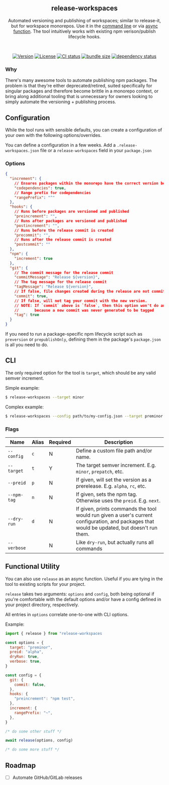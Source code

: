 <h2 align="center">release-workspaces</h2>
<p align="center">Automated versioning and publishing of workspaces; similar to release-it, but for workspace monorepos. Use it in the <a href="#cli">command line</a> or via <a href="#functional-utility">async function</a>. The tool intuitively works with existing npm verison/publish lifecycle hooks.</p>
<br>
<p align="center">
  <a href="https://www.npmjs.com/package/release-workspaces"><img src="https://img.shields.io/npm/v/release-workspaces.svg?sanitize=true&style=flat-square" alt="Version"></a>
  <a href="https://github.com/geotrev/bulba/blob/main/LICENSE"><img src="https://img.shields.io/npm/l/release-workspaces.svg?sanitize=true&style=flat-square" alt="License"></a>
  <a href="https://github.com/geotrev/bulba/actions/workflows/test.yml?query=branch%3Amain"><img src="https://badgen.net/github/checks/geotrev/bulba/main?style=flat-square" alt="CI status" /></a>
  <a href="https://bundlephobia.com/package/release-workspaces"><img src="https://badgen.net/bundlephobia/minzip/release-workspaces?style=flat-square" alt="bundle size" /></a>
  <a href="https://www.libraries.io/npm/release-workspaces"><img src="https://img.shields.io/librariesio/release/npm/release-workspaces" alt="dependency status" /></a>
</p>

### Why

There's many awesome tools to automate publishing npm packages. The problem is that they're either deprecated/retired, suited specifically for singular packages and therefore become brittle in a monorepo context, or bring along additional tooling that is unnecessary for owners looking to simply automate the versioning + publishing process.

## Configuration

While the tool runs with sensible defaults, you can create a configuration of your own with the following options/overrides.

You can define a configuration in a few weeks. Add a `.release-workspaces.json` file or a `release-workspaces` field in your `package.json`

### Options

```json
{
  "increment": {
    // Ensures packages within the monorepo have the correct version before publishing
    "codependencies": true,
    // Range prefix for codependencies
    "rangePrefix": "^"
  },
  "hooks": {
    // Runs before packages are versioned and published
    "preincrement": "",
    // Runs after packages are versioned and published
    "postincrement": "",
    // Runs before the release commit is created
    "precommit": "",
    // Runs after the release commit is created
    "postcommit": ""
  },
  "npm": {
    "increment": true
  },
  "git": {
    // The commit message for the release commit
    "commitMessage": "Release ${version}",
    // The tag message for the release commit
    "tagMessage": "Release ${version}",
    // If false, file changes created during the release are not commited
    "commit": true,
    // If false, will not tag your commit with the new version.
    // NOTE: If `commit` above is `false`, then this option won't do anything
    //       because a new commit was never generated to be tagged
    "tag": true
  }
}
```

If you need to run a package-specific npm lifecycle script such as `preversion` or `prepublishOnly`, defining them in the package's `package.json` is all you need to do.

## CLI

The only required option for the tool is `target`, which should be any valid semver increment.

Simple example:

```sh
$ release-workspaces --target minor
```

Complex example:

```sh
$ release-workspaces --config path/to/my-config.json --target preminor --preid rc --npm-tag next
```

### Flags

| Name        | Alias | Required | Description                                                                                                                                  |
| ----------- | ----- | -------- | -------------------------------------------------------------------------------------------------------------------------------------------- |
| `--config`  | `c`   | N        | Define a custom file path and/or name.                                                                                                       |
| `--target`  | `t`   | Y        | The target semver increment. E.g. `minor`, `prepatch`, etc.                                                                                  |
| `--preid`   | `p`   | N        | If given, will set the version as a prerelease. E.g. `alpha`, `rc`, etc.                                                                     |
| `--npm-tag` | `n`   | N        | If given, sets the npm tag. Otherwise uses the `preid`. E.g. `next`.                                                                         |
| `--dry-run` | `d`   | N        | If given, prints commands the tool would run given a user's current configuration, and packages that would be updated, but doesn't run them. |
| `--verbose` |       | N        | Like `dry-run`, but actually runs all commands                                                                                               |

## Functional Utility

You can also use `release` as an async function. Useful if you are tying in the tool to existing scripts for your project.

`release` takes two arguments: `options` and `config`, both being optional if you're comfortable with the default options and/or have a config defined in your project directory, respectively.

All entries in `options` correlate one-to-one with CLI options.

Example:

```js
import { release } from "release-workspaces

const options = {
  target: "preminor",
  preid: "alpha",
  dryRun: true,
  verbose: true,
}

const config = {
  git: {
    commit: false,
  },
  hooks: {
    "preincrement": "npm test",
  },
  increment: {
    rangePrefix: "~",
  },
}

/* do some other stuff */

await release(options, config)

/* do some more stuff */
```

## Roadmap

- [ ] Automate GitHub/GitLab releases
